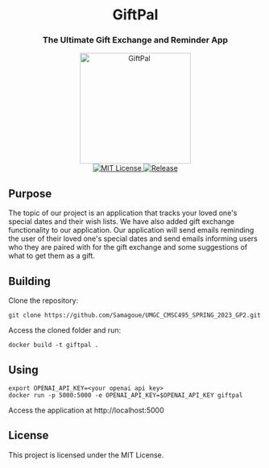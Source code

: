 <h1 align="center">GiftPal</h1>
<h3 align="center">The Ultimate Gift Exchange and Reminder App</h3>

<p align="center">
<img alt="GiftPal" src="https://raw.githubusercontent.com/Samagoue/UMGC_CMSC495_SPRING_2023_GP2/master/giftpal/static/GiftPalLogo.png" width="220"/>
</br>
<a href="https://github.com/Samagoue/UMGC_CMSC495_SPRING_2023_GP2">
<img alt="MIT License" src="https://img.shields.io/github/license/Samagoue/UMGC_CMSC495_SPRING_2023_GP2.svg"/>
</a>
<a href="https://github.com/Samagoue/UMGC_CMSC495_SPRING_2023_GP2">
<img alt="Release" src="https://img.shields.io/github/release/Samagoue/UMGC_CMSC495_SPRING_2023_GP2.svg"/>
</a>
</p>

## Purpose

The topic of our project is an application that tracks your loved one's special dates and their wish lists. We have also added gift exchange functionality to our application. Our application will send emails reminding the user of their loved one's special dates and send emails informing users who they are paired with for the gift exchange and some suggestions of what to get them as a gift. 

## Building

Clone the repository:

    git clone https://github.com/Samagoue/UMGC_CMSC495_SPRING_2023_GP2.git

Access the cloned folder and run:

    docker build -t giftpal .

## Using

    export OPENAI_API_KEY=<your openai api key>
    docker run -p 5000:5000 -e OPENAI_API_KEY=$OPENAI_API_KEY giftpal

Access the application at http://localhost:5000

## License

This project is licensed under the MIT License.